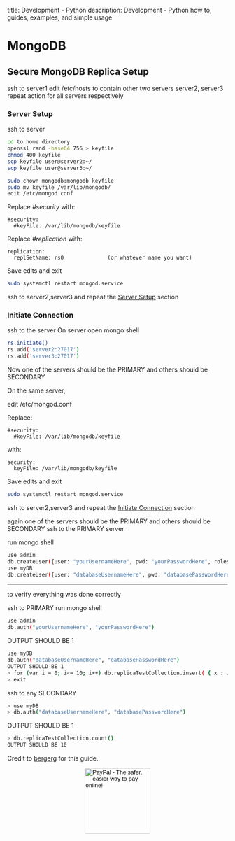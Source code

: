 title: Development - Python
description: Development - Python how to, guides, examples, and simple usage

# MongoDB

## Secure MongoDB Replica Setup

ssh to server1
edit /etc/hosts to contain other two servers server2, server3
repeat action for all servers respectively

### Server Setup

ssh to server

```bash
cd to home directory
openssl rand -base64 756 > keyfile
chmod 400 keyfile
scp keyfile user@server2:~/
scp keyfile user@server3:~/

sudo chown mongodb:mongodb keyfile
sudo mv keyfile /var/lib/mongodb/
edit /etc/mongod.conf
```

Replace _#security_ with:

```config
#security:
  #keyFile: /var/lib/mongodb/keyfile
```

Replace _#replication_ with:

```config
replication:
  replSetName: rs0              (or whatever name you want)
```

Save edits and exit

```bash
sudo systemctl restart mongod.service
```

ssh to server2,server3 and repeat the [Server Setup](#server_setup) section

### Initiate Connection

ssh to the server
On server open mongo shell

```bash
rs.initiate()
rs.add('server2:27017')
rs.add('server3:27017')
```

Now one of the servers should be the PRIMARY and others should be SECONDARY

On the same server,

edit /etc/mongod.conf

Replace:

```config
#security:
  #keyFile: /var/lib/mongodb/keyfile
```

with:

```config
security:
  keyFile: /var/lib/mongodb/keyfile
```

Save edits and exit

```bash
sudo systemctl restart mongod.service
```

ssh to server2,server3 and repeat the [Initiate Connection](#initiate_connection) section

again one of the servers should be the PRIMARY and others should be SECONDARY
ssh to the PRIMARY server

run mongo shell

```bash
use admin
db.createUser({user: "yourUsernameHere", pwd: "yourPasswordHere", roles: [{role: "userAdminAnyDatabase", db: "admin"}, {role: "clusterAdmin", db: "admin"}]})
use myDB
db.createUser({user: "databaseUsernameHere", pwd: "databasePasswordHere", roles: [{role: "readWrite", db: "myDB"}]})
```

--------------------------------
to verify everything was done correctly

ssh to PRIMARY
run mongo shell

```bash
use admin
db.auth("yourUsernameHere", "yourPasswordHere")
```

OUTPUT SHOULD BE 1

```bash
use myDB
db.auth("databaseUsernameHere", "databasePasswordHere")
OUTPUT SHOULD BE 1
> for (var i = 0; i<= 10; i++) db.replicaTestCollection.insert( { x : i } )
> exit
```

ssh to any SECONDARY
```bash
> use myDB
> db.auth("databaseUsernameHere", "databasePasswordHere")
```

OUTPUT SHOULD BE 1

```bash
> db.replicaTestCollection.count()
OUTPUT SHOULD BE 10
```

Credit to [bergerg](https://github.com/bergerg "github.com/bergerg") for this guide.

<!-- Donation Button -->
<form action="https://www.paypal.com/cgi-bin/webscr" method="post" target="_top" align="center"><input type="hidden" name="cmd" value="_s-xclick"><input type="hidden" name="hosted_button_id" value="Q94AU5RUD4X6A"><input type="image" src="https://raw.githubusercontent.com/fire1ce/3os.org/gh-pages/assets/images/beerDonation.png" width="150px" border="0" name="submit" alt="PayPal - The safer, easier way to pay online!"></form>
<!-- Donation Button -->
